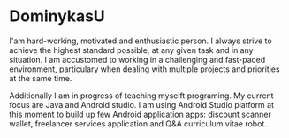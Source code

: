 # DominykasU
I'am hard-working, motivated and enthusiastic person. I always strive to achieve the highest standard possible, at any given task and in any situation. I am accustomed to working in a challenging and fast-paced environment, particulary when dealing with multiple projects and priorities at the same time.

Additionally I am in progress of teaching myselft programing. My current focus are Java and Android studio. I am using Android Studio platform at this moment to build up few Android application apps: discount scanner wallet, freelancer services application and Q&A curriculum vitae robot.

